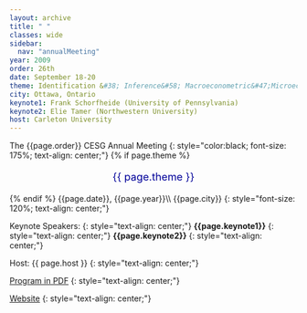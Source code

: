 ```yaml
---
layout: archive
title: " "
classes: wide
sidebar:
  nav: "annualMeeting"
year: 2009
order: 26th
date: September 18-20
theme: Identification &#38; Inference&#58; Macroeconometric&#47;Microeconometric Perspectives
city: Ottawa, Ontario
keynote1: Frank Schorfheide (University of Pennsylvania)
keynote2: Elie Tamer (Northwestern University)
host: Carleton University
---
```


The {{page.order}} CESG Annual Meeting
{: style="color:black; font-size: 175%; text-align: center;"}
{% if page.theme %}
<p style="font-size:130%; text-align:center; color:#000099">{{ page.theme }}</p>
{% endif %}
{{page.date}}, {{page.year}}\\
{{page.city}}
{: style="font-size: 120%; text-align: center;"}

 Keynote Speakers: 
{: style="text-align: center;"}
**{{page.keynote1}}**
{: style="text-align: center;"}
**{{page.keynote2}}** 
{: style="text-align: center;"}

Host: {{ page.host }}
{: style="text-align: center;"}

[Program in PDF](/assets/pdf/cesg-program-{{page.year}}.pdf)
{: style="text-align: center;"}

<a href="https://cesg2009carleton.yolasite.com/" target="_blank">Website</a>
{: style="text-align: center;"}